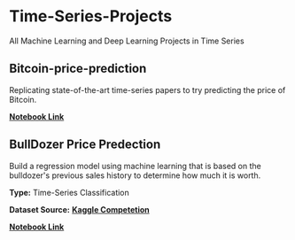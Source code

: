 # Time-Series-Projects
All Machine Learning and Deep Learning Projects in Time Series

## Bitcoin-price-prediction
Replicating state-of-the-art time-series papers to try predicting the price of Bitcoin.

[**Notebook Link**](https://github.com/Sayed-Husain/Bitcoin-price-prediction/blob/main/BitPredict.ipynb)

## BullDozer Price Predection 

Build a regression model using machine learning that is based on the bulldozer's previous sales history to determine how much it is worth.


**Type:** Time-Series Classification

**Dataset Source:** [**Kaggle Competetion**](https://www.kaggle.com/competitions/bluebook-for-bulldozers/data)


[**Notebook Link**](https://github.com/Sayed-Husain/Machine-Learning-Projects/blob/main/BullDozer%20Price/end-to-end-bulldozer-price-regression.ipynb)


